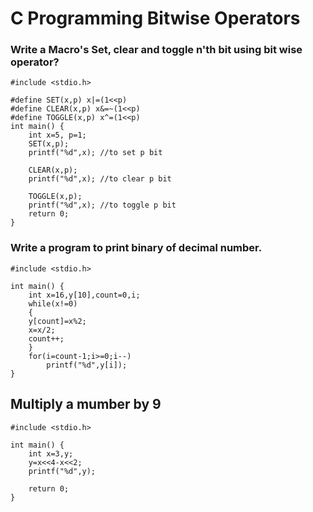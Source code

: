 # C Programming Bitwise Operators

### Write a Macro's Set, clear and toggle n'th bit using bit wise operator?

    #include <stdio.h>

    #define SET(x,p) x|=(1<<p)
    #define CLEAR(x,p) x&=~(1<<p)
    #define TOGGLE(x,p) x^=(1<<p)
    int main() {
        int x=5, p=1;
        SET(x,p);
        printf("%d",x); //to set p bit

        CLEAR(x,p);
        printf("%d",x); //to clear p bit

        TOGGLE(x,p);
        printf("%d",x); //to toggle p bit
        return 0;
    }
    
### Write a program to print binary of decimal number.

    #include <stdio.h>

    int main() {
        int x=16,y[10],count=0,i;
        while(x!=0)
        {
        y[count]=x%2;
        x=x/2;
        count++;
        }
        for(i=count-1;i>=0;i--)
            printf("%d",y[i]);
    }

## Multiply a mumber by 9
    #include <stdio.h>

    int main() {
        int x=3,y;
        y=x<<4-x<<2;
        printf("%d",y);

        return 0;
    }
